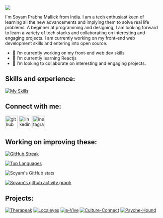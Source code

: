 ![](https://i.postimg.cc/wTzGnNw4/github-header-image-6.png)

I'm Soyam Prabha Mallick from India. I am a tech enthusiast keen of learning all the new advancements and implying them to solve real life problems. A beginner at programming and designing, I am looking forward to learn a variety of tech stacks and collaborating on interesting and engaging projects. I am currently working on my front-end web development skills and entering into open source. 

- 🔭 I’m currently working on my front-end web dev skills 
- 🌱 I’m currently learning Reactjs 
- 👯 I’m looking to collaborate on interesting and engaging projects. 

## Skills and experience:  


[![My Skills](https://skillicons.dev/icons?i=c,cpp,js,html,css,react,firebase,figma&theme=light)](https://skillicons.dev)


## Connect with me:  

[<img src='https://cdn.jsdelivr.net/npm/simple-icons@3.0.1/icons/github.svg' alt='github' height='40'>](https://github.com/https://github.com/Soyamprabha)  [<img src='https://cdn.jsdelivr.net/npm/simple-icons@3.0.1/icons/linkedin.svg' alt='linkedin' height='40'>](https://www.linkedin.com/in/https://www.linkedin.com/in/soyam-prabha-mallick-54119b233/)  [<img src='https://cdn.jsdelivr.net/npm/simple-icons@3.0.1/icons/instagram.svg' alt='instagram' height='40'>](https://www.instagram.com/https://instagram.com/_.soyam.prabha._?igshid=OTk0YzhjMDVlZA==/)  


## Working on improving these:  

[![GitHub Streak](https://streak-stats.demolab.com?user=Soyamprabha&theme=merko)](https://git.io/streak-stats)


[![Top Languages](https://github-readme-stats.vercel.app/api/top-langs/?username=Soyamprabha&theme=merko)](https://github.com/anuraghazra/github-readme-stats)

![Soyam's GitHub stats](https://github-readme-stats.vercel.app/api?username=Soyamprabha&show_icons=true&theme=merko)


[![Soyam's github activity graph](https://github-readme-activity-graph.cyclic.app/graph?username=Soyamprabha&theme=merko)](https://github.com/ashutosh00710/github-readme-activity-graph)

## Projects: 


[![Therapeak](https://github-readme-stats.vercel.app/api/pin/?username=Soyamprabha&repo=therapeak&theme=merko)](https://github.com/Soyamprabha/therapeak.git)
[![Localeyes](https://github-readme-stats.vercel.app/api/pin/?username=Soyamprabha&repo=LocalEyes&theme=merko)](https://github.com/Soyamprabha/LocalEyes.git)
[![e-Vive](https://github-readme-stats.vercel.app/api/pin/?username=Soyamprabha&repo=google-solution-challenge-e-Vive&theme=merko)](https://github.com/Soyamprabha/google-solution-challenge-e-Vive-.git)
[![Culture-Connect](https://github-readme-stats.vercel.app/api/pin/?username=Soyamprabha&repo=Culture-Connect-edited&theme=merko)](https://github.com/Soyamprabha/Culture-Connect-edited.git)
[![Psyche-Hound](https://github-readme-stats.vercel.app/api/pin/?username=Soyamprabha&repo=Psyche-Hound&theme=merko)](https://github.com/Soyamprabha/Psyche-Hound.git)


